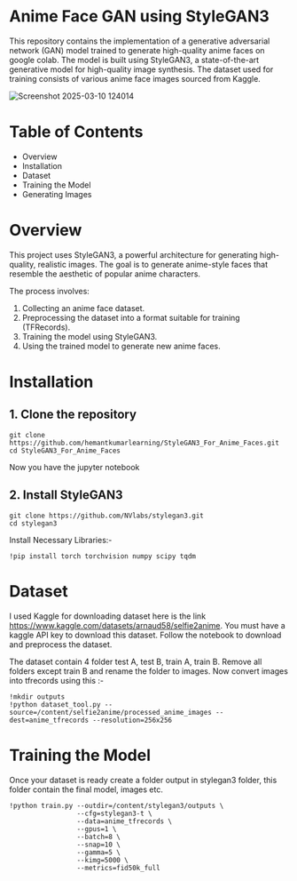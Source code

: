 # Anime Face GAN using StyleGAN3
This repository contains the implementation of a generative adversarial network (GAN) model trained to generate high-quality anime faces on google colab. The model is built using StyleGAN3, a state-of-the-art generative model for high-quality image synthesis. The dataset used for training consists of various anime face images sourced from Kaggle.

![Screenshot 2025-03-10 124014](https://github.com/user-attachments/assets/10241780-2ebe-4a17-b80b-2599d7e28049)

# Table of Contents
- Overview
- Installation
- Dataset
- Training the Model
- Generating Images

# Overview
This project uses StyleGAN3, a powerful architecture for generating high-quality, realistic images. The goal is to generate anime-style faces that resemble the aesthetic of popular anime characters.

The process involves:

1. Collecting an anime face dataset.
2. Preprocessing the dataset into a format suitable for training (TFRecords).
3. Training the model using StyleGAN3.
4. Using the trained model to generate new anime faces.

# Installation
## 1. Clone the repository
```
git clone https://github.com/hemantkumarlearning/StyleGAN3_For_Anime_Faces.git
cd StyleGAN3_For_Anime_Faces
```
Now you have the jupyter notebook

## 2. Install StyleGAN3
```
git clone https://github.com/NVlabs/stylegan3.git
cd stylegan3
```
Install Necessary Libraries:-
```
!pip install torch torchvision numpy scipy tqdm
```

# Dataset
I used Kaggle for downloading dataset here is the link https://www.kaggle.com/datasets/arnaud58/selfie2anime.
You must have a kaggle API key to download this dataset. Follow the notebook to download and preprocess the dataset.

The dataset contain 4 folder test A, test B, train A, train B. Remove all folders except train B and rename the folder to images.
Now convert images into tfrecords using this :-
```
!mkdir outputs
!python dataset_tool.py --source=/content/selfie2anime/processed_anime_images --dest=anime_tfrecords --resolution=256x256
```

# Training the Model
Once your dataset is ready create a folder output in stylegan3 folder, this folder contain the final model, images etc.
```
!python train.py --outdir=/content/stylegan3/outputs \
                 --cfg=stylegan3-t \
                 --data=anime_tfrecords \
                 --gpus=1 \
                 --batch=8 \
                 --snap=10 \
                 --gamma=5 \
                 --kimg=5000 \
                 --metrics=fid50k_full
```



